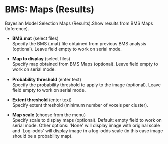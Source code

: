 # BMS: Maps (Results)  
Bayesian Model Selection Maps (Results).Show results from BMS Maps (Inference).   

* **BMS.mat** (select files)  
Specify the BMS (.mat) file obtained from previous BMS analysis (optional). Leave field empty to work on serial mode.   

* **Map to display** (select files)  
Specify map obtained from BMS Maps (optional). Leave field empty to work on serial mode.   

* **Probability threshold** (enter text)  
Specify the probability threshold to apply to the image (optional). Leave field empty to work on serial mode.   

* **Extent threshold** (enter text)  
Specify extent threshold (minimum number of voxels per cluster).   

* **Map scale** (choose from the menu)  
Specify scale to display maps (optional). Default: empty field to work on serial mode. Other options: 'None' will display image with original scale and 'Log-odds' will display image in a log-odds  scale (in this case image should be a probability map).   
